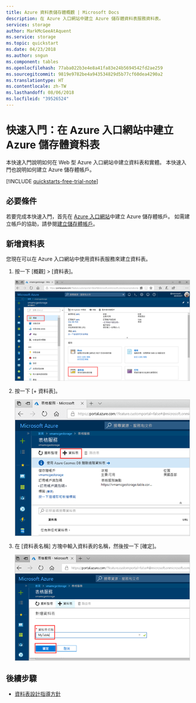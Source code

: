 ```yaml
---
title: Azure 資料表儲存體概觀 | Microsoft Docs
description: 在 Azure 入口網站中建立 Azure 儲存體資料表服務資料表。
services: storage
author: MarkMcGeeAtAquent
ms.service: storage
ms.topic: quickstart
ms.date: 04/23/2018
ms.author: sngun
ms.component: tables
ms.openlocfilehash: 77aba022b3e4e8a41fa83e24b5694542fd2ae259
ms.sourcegitcommit: 9819e9782be4a943534829d5b77cf60dea4290a2
ms.translationtype: HT
ms.contentlocale: zh-TW
ms.lasthandoff: 08/06/2018
ms.locfileid: "39526524"
---
```

# <a name="quickstart-create-an-azure-storage-table-in-the-azure-portal"></a>快速入門：在 Azure 入口網站中建立 Azure 儲存體資料表 

本快速入門說明如何在 Web 型 Azure 入口網站中建立資料表和實體。 本快速入門也說明如何建立 Azure 儲存體帳戶。

[!INCLUDE [quickstarts-free-trial-note](../../../includes/quickstarts-free-trial-note.md)]

## <a name="prerequisites"></a>必要條件

若要完成本快速入門，首先在 [Azure 入口網站](https://portal.azure.com/#create/Microsoft.StorageAccount-ARM)中建立 Azure 儲存體帳戶。 如需建立帳戶的協助，請參閱[建立儲存體帳戶](../common/storage-quickstart-create-account.md)。

## <a name="add-a-table"></a>新增資料表

您現在可以在 Azure 入口網站中使用資料表服務來建立資料表。

1. 按一下 [概觀] > [資料表]。

   ![Azure 入口網站](media/table-storage-quickstart-portal/table-storage-quickstart-01.png)

2. 按一下 [+ 資料表]。

   ![Azure 入口網站](media/table-storage-quickstart-portal/table-storage-quickstart-02.png)

3. 在 [資料表名稱] 方塊中輸入資料表的名稱，然後按一下 [確定]。 

   ![Azure 入口網站](media/table-storage-quickstart-portal/table-storage-quickstart-03.png)

## <a name="next-steps"></a>後續步驟

- [資料表設計指導方針](table-storage-design-guidelines.md)